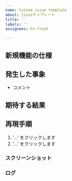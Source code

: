 ```yaml
---
name: Custom issue template
about: issueテンプレート
title: ''
labels: ''
assignees: Fn-front

---
```


## 新規機能の仕様

## 発生した事象

<!-- こちらに不具合の概要を記載してください -->
- コメント

## 期待する結果

<!-- 期待する動作について明確かつ簡潔に説明してください -->

## 再現手順

<!-- 再現手順を具体的に記述してください -->

1. '...' をクリックします
2. '...' をクリックします

### スクリーンショット

<!-- 可能な限り事象が確認できるスクリーンショットを添付してください -->

### ログ

<!-- APIとの疎通に問題がある場合などはログを記入してください -->
